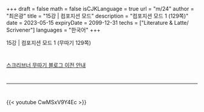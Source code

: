 +++
draft = false
math = false
isCJKLanguage = true
url = "m/24"
author = "최은광"
title = "15강 | 컴포지션 모드"
description = "컴포지션 모드 1 (129쪽)"
date = 2023-05-15
expiryDate = 2099-12-31
techs = ["Literature & Latte/ Scrivener"]
languages = "한국어"
+++

15강 | 컴포지션 모드 1 (무따기 129쪽)

<!--more--> 

#

[스크리브너 무따기 블로그 이전 안내](../../docs/scrivener/newsroom/scrivener-notice-01/)

#

---

#

{{< youtube CwMSxV9Y4Ec >}}

#